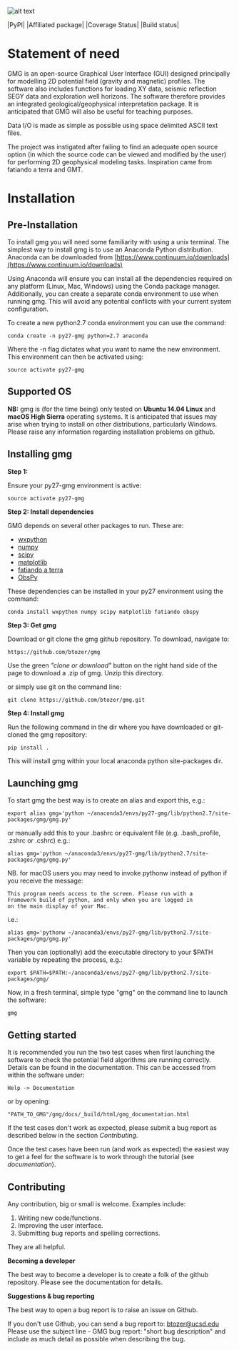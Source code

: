 ![alt text](https://github.com/btozer/gmg/blob/master/gmg/docs/_sources/_static/gmg_logo.png)


|PyPI| |Affiliated package| |Coverage Status| |Build status|

Statement of need
=================

GMG is an open-source Graphical User Interface (GUI) designed principally for modelling
2D potential field (gravity and magnetic) profiles. The software also includes 
functions for loading XY data, seismic reflection SEGY data and exploration well horizons.
The software therefore provides an integrated geological/geophysical interpretation
package. It is anticipated that GMG will also be useful for teaching purposes.

Data I/O is made as simple as possible using space delimited ASCII text files.

The project was instigated after failing to find an adequate open source option
(in which the source code can be viewed and modified by the user) for performing 2D 
geophysical modeling tasks. Inspiration came from fatiando a terra and GMT.


Installation
============


Pre-Installation
----------------

To install gmg you will need some familiarity with using a unix terminal. The simplest way to install gmg is to use an Anaconda Python distribution. Anaconda can be downloaded from [https://www.continuum.io/downloads](https://www.continuum.io/downloads)

Using Anaconda will ensure you can install all the dependencies required on any platform (Linux, Mac, Windows) 
using the Conda package manager. Additionally, you can create a separate conda environment to use when running gmg. 
This will avoid any potential conflicts with your current system configuration.

To create a new python2.7 conda environment you can use the command:

    conda create -n py27-gmg python=2.7 anaconda

Where the -n flag dictates what you want to name the new environment. 
This environment can then be activated using:

    source activate py27-gmg

Supported OS
------------

**NB:** gmg is (for the time being) only tested on **Ubuntu 14.04 Linux** and **macOS High Sierra** operating systems. 
It is anticipated that issues may arise when trying to install on other distributions, particularly Windows.
Please raise any information regarding installation problems on github.


Installing gmg
--------------

**Step 1:**

Ensure your py27-gmg environment is active:

    source activate py27-gmg


**Step 2: Install dependencies**

GMG depends on several other packages to run. These are:

* [wxpython](http://wiki.wxpython.org/)
* [numpy](http://www.numpy.org)
* [scipy](http://scipy.org/)
* [matplotlib](http://matplotlib.sourceforge.net/)
* [fatiando a terra](http://www.fatiando.org/)
* [ObsPy](http://docs.obspy.org/)

These dependencies can be installed in your py27 environment using the command:

    conda install wxpython numpy scipy matplotlib fatiando obspy


**Step 3: Get gmg**

Download or git clone the gmg github repository. To download, navigate to:

    https://github.com/btozer/gmg

Use the green *"clone or download"* button on the right hand side of the page to download a .zip of gmg. Unzip this
directory.

or simply use git on the command line:

    git clone https://github.com/btozer/gmg.git


**Step 4: Install  gmg**

Run the following command in the dir where you have downloaded or git-cloned the gmg repository:

    pip install .

This will install gmg within your local anaconda python site-packages dir.


Launching gmg
-------------

To start gmg the best way is to create an alias and export this, e.g.:

    export alias gmg='python ~/anaconda3/envs/py27-gmg/lib/python2.7/site-packages/gmg/gmg.py'

or manually add this to your .bashrc or equivalent file (e.g. .bash_profile, .zshrc or .cshrc) e.g.:

    alias gmg='python ~/anaconda3/envs/py27-gmg/lib/python2.7/site-packages/gmg/gmg.py'

NB. for macOS users you may need to invoke pythonw instead of python if you receive the message:

    This program needs access to the screen. Please run with a
    Framework build of python, and only when you are logged in
    on the main display of your Mac.

i.e.:

    alias gmg='pythonw ~/anaconda3/envs/py27-gmg/lib/python2.7/site-packages/gmg/gmg.py'

Then you can (optionally) add the executable directory to your $PATH variable by repeating the process, e.g.:

    export $PATH=$PATH:~/anaconda3/envs/py27-gmg/lib/python2.7/site-packages/gmg/

Now, in a fresh terminal, simple type "gmg" on the command line to launch the software:

    gmg


Getting started
---------------

It is recommended you run the two test cases when first launching the software to check the potential field algorithms 
are running correctly. Details can be found in the documentation. This can be accessed from within
the software under:

    Help -> Documentation

or by opening:
    
    "PATH_TO_GMG"/gmg/docs/_build/html/gmg_documentation.html

If the test cases don't work as expected, please submit a bug report as described
below in the section *Contributing*.

Once the test cases have been run (and work as expected) the easiest way to get a feel for the 
software is to work through the tutorial (see *documentation*).


Contributing
------------

Any contribution, big or small is welcome. Examples include:

1. Writing new code/functions.
2. Improving the user interface.
3. Submitting bug reports and spelling corrections.

They are all helpful.

**Becoming a developer**

The best way to become a developer is to create a folk of the github repository.
Please see the documentation for details.

**Suggestions & bug reporting**

The best way to open a bug report is to raise an issue on Github.

If you don't use Github, you can send a bug report to: btozer@ucsd.edu
Please use the subject line - GMG bug report: "short bug description"
and include as much detail as possible when describing the bug.
